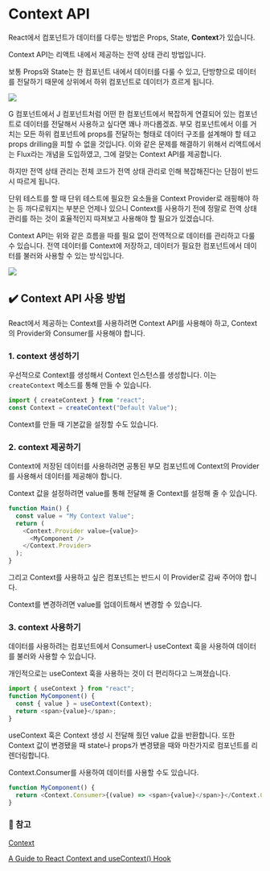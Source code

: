 # Context API

React에서 컴포넌트가 데이터를 다루는 방법은 Props, State, **Context**가 있습니다.

Context API는 리액트 내에서 제공하는 전역 상태 관리 방법입니다.

보통 Props와 State는 한 컴포넌트 내에서 데이터를 다룰 수 있고, 단방향으로 데이터를 전달하기 때문에 상위에서 하위 컴포넌트로 데이터가 흐르게 됩니다.

<img src="https://dev-yakuza.posstree.com/assets/images/category/react/2021/context-api/global-data-use-props.png"/>

G 컴포넌트에서 J 컴포넌트처럼 어떤 한 컴포넌트에서 복잡하게 연결되어 있는 컴포넌트로 데이터를 전달해서 사용하고 싶다면 꽤나 까다롭겠죠. 부모 컴포넌트에서 이를 거치는 모든 하위 컴포넌트에 props를 전달하는 형태로 데이터 구조를 설계해야 할 테고 props drilling을 피할 수 없을 것입니다. 이와 같은 문제를 해결하기 위해서 리액트에서는 Flux라는 개념을 도입하였고, 그에 걸맞는 Context API를 제공합니다.

하지만 전역 상태 관리는 전체 코드가 전역 상태 관리로 인해 복잡해진다는 단점이 반드시 따르게 됩니다.

단위 테스트를 할 때 단위 테스트에 필요한 요소들을 Context Provider로 래핑해야 하는 등 까다로워지는 부분은 언제나 있으니 Context를 사용하기 전에 정말로 전역 상태 관리를 하는 것이 효율적인지 따져보고 사용해야 할 필요가 있겠습니다.

Context API는 위와 같은 흐름을 따를 필요 없이 전역적으로 데이터를 관리하고 다룰 수 있습니다. 전역 데이터를 Context에 저장하고, 데이터가 필요한 컴포넌트에서 데이터를 불러와 사용할 수 있는 방식입니다.

<img src="https://dev-yakuza.posstree.com/assets/images/category/react/2021/context-api/context.png"/>

## ✔️ Context API 사용 방법

React에서 제공하는 Context를 사용하려면 Context API를 사용해야 하고, Context의 Provider와 Consumer를 사용해야 합니다.

### 1. context 생성하기

우선적으로 Context를 생성해서 Context 인스턴스를 생성합니다. 이는 `createContext` 메소드를 통해 만들 수 있습니다.

```javascript
import { createContext } from "react";
const Context = createContext("Default Value");
```

Context를 만들 때 기본값을 설정할 수도 있습니다.

### 2. context 제공하기

Context에 저장된 데이터를 사용하려면 공통된 부모 컴포넌트에 Context의 Provider를 사용해서 데이터를 제공해야 합니다.

Context 값을 설정하려면 value를 통해 전달해 줄 Context를 설정해 줄 수 있습니다.

```javascript
function Main() {
  const value = "My Context Value";
  return (
    <Context.Provider value={value}>
      <MyComponent />
    </Context.Provider>
  );
}
```

그리고 Context를 사용하고 싶은 컴포넌트는 반드시 이 Provider로 감싸 주어야 합니다.

Context를 변경하려면 value를 업데이트해서 변경할 수 있습니다.

### 3. context 사용하기

데이터를 사용하려는 컴포넌트에서 Consumer나 useContext 훅을 사용하여 데이터를 불러와 사용할 수 있습니다.

개인적으로는 useContext 훅을 사용하는 것이 더 편리하다고 느껴졌습니다.

```javascript
import { useContext } from "react";
function MyComponent() {
  const { value } = useContext(Context);
  return <span>{value}</span>;
}
```

useContext 훅은 Context 생성 시 전달해 줬던 value 값을 반환합니다. 또한 Context 값이 변경됐을 때 state나 props가 변경됐을 때와 마찬가지로 컴포넌트를 리렌더링합니다.

Context.Consumer를 사용하여 데이터를 사용할 수도 있습니다.

```javascript
function MyComponent() {
  return <Context.Consumer>{(value) => <span>{value}</span>}</Context.Consumer>;
}
```

### 🚩 참고

[Context](https://ko.reactjs.org/docs/context.html)

[A Guide to React Context and useContext() Hook](https://dmitripavlutin.com/react-context-and-usecontext/)

